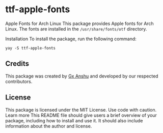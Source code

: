 # ttf-apple-fonts
Apple Fonts for Arch Linux
This package provides Apple fonts for Arch Linux. The fonts are installed in the `/usr/share/fonts/otf` directory.

Installation
To install the package, run the following command:

```yay -S ttf-apple-fonts```

## Credits

This package was created by [Gx Anshu](https://github.com/gxanshu) and developed by our respected contributors.

## License

This package is licensed under the MIT License.
Use code with caution. Learn more
This README file should give users a brief overview of your package, including how to install and use it. It should also include information about the author and license.
